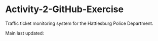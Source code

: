 # Activity-2-GitHub-Exercise

Traffic ticket monitoring system for the Hattiesburg Police Department.

Main last updated:
